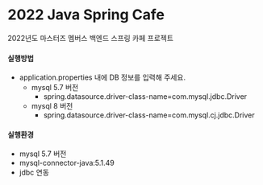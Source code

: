 # 2022 Java Spring Cafe

2022년도 마스터즈 멤버스 백엔드 스프링 카페 프로젝트


#### 실행방법

- application.properties 내에 DB 정보를 입력해 주세요.
  - mysql 5.7 버전
    - spring.datasource.driver-class-name=com.mysql.jdbc.Driver
  - mysql 8 버전
    - spring.datasource.driver-class-name=com.mysql.cj.jdbc.Driver


#### 실행환경

- mysql 5.7 버전
- mysql-connector-java:5.1.49
- jdbc 연동



